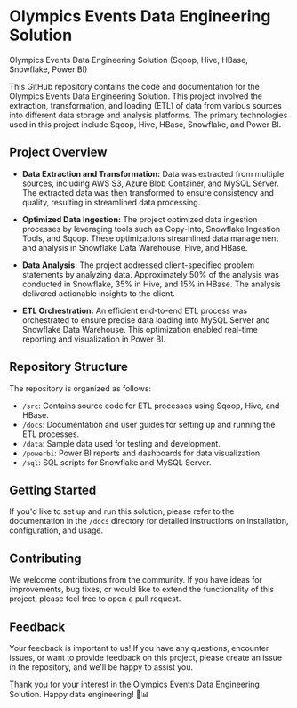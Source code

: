 # Olympics Events Data Engineering Solution
Olympics Events Data Engineering Solution (Sqoop, Hive, HBase, Snowflake, Power BI)



This GitHub repository contains the code and documentation for the Olympics Events Data Engineering Solution. This project involved the extraction, transformation, and loading (ETL) of data from various sources into different data storage and analysis platforms. The primary technologies used in this project include Sqoop, Hive, HBase, Snowflake, and Power BI.

## Project Overview

- **Data Extraction and Transformation:** Data was extracted from multiple sources, including AWS S3, Azure Blob Container, and MySQL Server. The extracted data was then transformed to ensure consistency and quality, resulting in streamlined data processing.

- **Optimized Data Ingestion:** The project optimized data ingestion processes by leveraging tools such as Copy-Into, Snowflake Ingestion Tools, and Sqoop. These optimizations streamlined data management and analysis in Snowflake Data Warehouse, Hive, and HBase.

- **Data Analysis:** The project addressed client-specified problem statements by analyzing data. Approximately 50% of the analysis was conducted in Snowflake, 35% in Hive, and 15% in HBase. The analysis delivered actionable insights to the client.

- **ETL Orchestration:** An efficient end-to-end ETL process was orchestrated to ensure precise data loading into MySQL Server and Snowflake Data Warehouse. This optimization enabled real-time reporting and visualization in Power BI.

## Repository Structure

The repository is organized as follows:

- `/src`: Contains source code for ETL processes using Sqoop, Hive, and HBase.
- `/docs`: Documentation and user guides for setting up and running the ETL processes.
- `/data`: Sample data used for testing and development.
- `/powerbi`: Power BI reports and dashboards for data visualization.
- `/sql`: SQL scripts for Snowflake and MySQL Server.

## Getting Started

If you'd like to set up and run this solution, please refer to the documentation in the `/docs` directory for detailed instructions on installation, configuration, and usage.

## Contributing

We welcome contributions from the community. If you have ideas for improvements, bug fixes, or would like to extend the functionality of this project, please feel free to open a pull request.

## Feedback

Your feedback is important to us! If you have any questions, encounter issues, or want to provide feedback on this project, please create an issue in the repository, and we'll be happy to assist you.

Thank you for your interest in the Olympics Events Data Engineering Solution. Happy data engineering! 🏅📊
